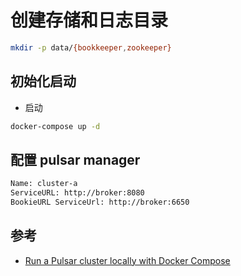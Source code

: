 # 创建存储和日志目录

```sh
mkdir -p data/{bookkeeper,zookeeper}
```

## 初始化启动

- 启动

```sh
docker-compose up -d
```

## 配置 pulsar manager

```sh
Name: cluster-a
ServiceURL: http://broker:8080
BookieURL ServiceUrl: http://broker:6650
```

## 参考

- [Run a Pulsar cluster locally with Docker Compose](https://pulsar.apache.org/docs/3.0.x/getting-started-docker-compose/)
